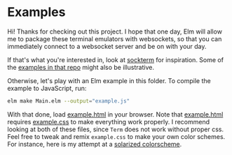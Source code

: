 # Examples
Hi! Thanks for checking out this project.
I hope that one day, Elm will allow me to package these terminal emulators with websockets, so that you can immediately connect to a websocket server and be on with your day.

If that's what you're interested in, look at [sockterm](https://github.com/wsowens/sockterm) for inspiration.
Some of the [examples in that repo](https://github.com/wsowens/sockterm/tree/master/examples) might also be illustrative.

Otherwise, let's play with an Elm example in this folder.
To compile the example to JavaScript, run:
```sh
elm make Main.elm --output="example.js"
```

With that done, load [example.html](./example.html) in your browser.
Note that [example.html](./example.html) requires [example.css](./example.css) to make everything work properly.
I recommend looking at both of these files, since `Term` does not work without proper css.
Feel free to tweak and remix `example.css` to make your own color schemes.
For instance, here is my attempt at a [solarized colorscheme](https://github.com/wsowens/sockterm/blob/master/examples/solarized.css).
